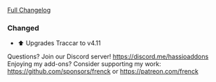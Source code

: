 [Full Changelog][changelog]

### Changed

- ⬆ Upgrades Traccar to v4.11

[changelog]: https://github.com/hassio-addons/addon-traccar/compare/v0.9.1...v0.9.2

Questions? Join our Discord server! https://discord.me/hassioaddons
Enjoying my add-ons? Consider supporting my work:
https://github.com/sponsors/frenck or https://patreon.com/frenck